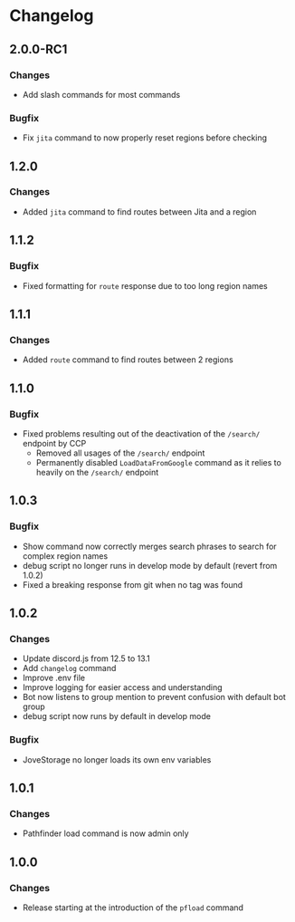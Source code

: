 # Changelog

## 2.0.0-RC1
### Changes
* Add slash commands for most commands
### Bugfix
* Fix `jita` command to now properly reset regions before checking

## 1.2.0
### Changes
* Added `jita` command to find routes between Jita and a region

## 1.1.2
### Bugfix
* Fixed formatting for `route` response due to too long region names

## 1.1.1
### Changes
* Added `route` command to find routes between 2 regions

## 1.1.0
### Bugfix
* Fixed problems resulting out of the deactivation of the `/search/` endpoint by CCP
  * Removed all usages of the `/search/` endpoint
  * Permanently disabled `LoadDataFromGoogle` command as it relies to heavily on the `/search/` endpoint

## 1.0.3
### Bugfix
* Show command now correctly merges search phrases to search for complex region names
* debug script no longer runs in develop mode by default (revert from 1.0.2)
* Fixed a breaking response from git when no tag was found

## 1.0.2
### Changes
* Update discord.js from 12.5 to 13.1
* Add `changelog` command
* Improve .env file
* Improve logging for easier access and understanding
* Bot now listens to group mention to prevent confusion with default bot group
* debug script now runs by default in develop mode
### Bugfix
* JoveStorage no longer loads its own env variables

## 1.0.1
### Changes
* Pathfinder load command is now admin only

## 1.0.0
### Changes
* Release starting at the introduction of the `pfload` command